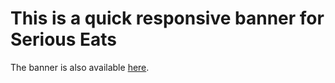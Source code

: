 <!-- Bradley Showalter -->
# This is a quick responsive banner for Serious Eats

The banner is also available [here](http://nycda.zone/bradley305/responsive_design/).

